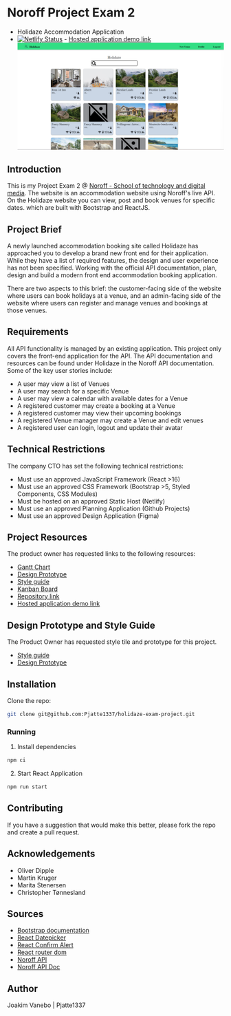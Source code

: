 # Noroff Project Exam 2
- Holidaze Accommodation Application
- [![Netlify Status](https://api.netlify.com/api/v1/badges/de73a66e-c5c0-4503-b176-f42247bc3b0a/deploy-status)](https://app.netlify.com/sites/holidaze-pe-2/deploys) - [Hosted application demo link](https://holidaze-pe-2.netlify.app/)
![image](https://github.com/Pjatte1337/holidaze-exam-project/blob/master/src/assets/images/holidaze.png)

## Introduction
This is my Project Exam 2 @ [Noroff - School of technology and digital media](https://www.noroff.no/).
The website is an accommodation website using Noroff's live API. On the Holidaze website you can view, post and book venues for specific dates. which are built with Bootstrap and ReactJS.

## Project Brief
A newly launched accommodation booking site called Holidaze has approached you to develop a brand new front end for their application. While they have a list of required features, the design and user experience has not been specified. Working with the official API documentation, plan, design and build a modern front end accommodation booking application.

There are two aspects to this brief: the customer-facing side of the website where users can book holidays at a venue, and an admin-facing side of the website where users can register and manage venues and bookings at those venues.

## Requirements
All API functionality is managed by an existing application. This project only covers the front-end application for the API.
The API documentation and resources can be found under Holidaze in the Noroff API documentation.
Some of the key user stories include:

- A user may view a list of Venues
- A user may search for a specific Venue
- A user may view a calendar with available dates for a Venue
- A registered customer may create a booking at a Venue
- A registered customer may view their upcoming bookings
- A registered Venue manager may create a Venue and edit venues
- A registered user can login, logout and update their avatar

## Technical Restrictions
The company CTO has set the following technical restrictions:

- Must use an approved JavaScript Framework (React >16)
- Must use an approved CSS Framework (Bootstrap >5, Styled Components, CSS Modules)
- Must be hosted on an approved Static Host (Netlify)
- Must use an approved Planning Application (Github Projects)
- Must use an approved Design Application (Figma) 

## Project Resources
The product owner has requested links to the following resources:

- [Gantt Chart](https://github.com/users/Pjatte1337/projects/3/views/2)
- [Design Prototype](https://www.figma.com/file/PAOvX7S4pPxQ1U9lW7uFPT/Project-Exam-Holidaze?type=design&node-id=0-1&t=dk67JehVg9KE5zI0-0)
- [Style guide](https://www.figma.com/file/PAOvX7S4pPxQ1U9lW7uFPT/Project-Exam-Holidaze?type=design&node-id=14-205&t=PIHF6T46Vv2lH5Cb-0)
- [Kanban Board](https://github.com/users/Pjatte1337/projects/3/views/3)
- [Repository link](https://github.com/Pjatte1337/holidaze-exam-project)
- [Hosted application demo link](https://holidaze-pe-2.netlify.app/)

## Design Prototype and Style Guide
The Product Owner has requested style tile and prototype for this project.
- [Style guide](https://www.figma.com/file/PAOvX7S4pPxQ1U9lW7uFPT/Project-Exam-Holidaze?type=design&node-id=14-205&t=PIHF6T46Vv2lH5Cb-0)
- [Design Prototype](https://www.figma.com/file/PAOvX7S4pPxQ1U9lW7uFPT/Project-Exam-Holidaze?type=design&node-id=0-1&t=dk67JehVg9KE5zI0-0)

## Installation

Clone the repo:

```bash
git clone git@github.com:Pjatte1337/holidaze-exam-project.git
```

### Running

1. Install dependencies
```bash
npm ci
```

2. Start React Application
```bash
npm run start 
```

## Contributing

If you have a suggestion that would make this better, please fork the repo and create a pull request.

## Acknowledgements

- Oliver Dipple
- Martin Kruger
- Marita Stenersen
- Christopher Tønnesland

## Sources

- [Bootstrap documentation](https://getbootstrap.com/docs/5.3/getting-started/introduction/)
- [React Datepicker](https://reactdatepicker.com/)
- [React Confirm Alert](https://www.npmjs.com/package/react-confirm-alert)
- [React router dom](https://reactrouter.com/en/main/start/tutorial)
- [Noroff API](https://nf-api.onrender.com/docs/static/index.html)
- [Noroff API Doc](https://docs.noroff.dev/)
 
## Author

Joakim Vanebo | Pjatte1337


